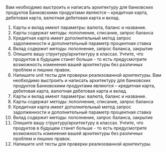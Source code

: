 Вам необходимо выстроить и написать архитектуру для банковских продуктов
Банковскими продуктами являются – кредитная карта, дебетовая карта, валютная дебетовая карта и вклад.
1. Карты и вклад имеют параметры: валюта, баланс и название.
2. Карты содержат методы: пополнение, списание, запрос баланса
3. Кредитная карта имеет дополнительный метод запрос задолженности и дополнительный параметр процентная ставка
4. Вклад содержит методы: пополнение, запрос баланса, закрытие
5. Опишите вашу структуру/архитектуру в классах. Учтите, что продуктов в будущем станет больше - то есть предусмотрите возможность изменения вашей архитектуры без различных проблем и лишних правок.
6. Напишите unit тесты для проверки реализованной архитектуры.
Вам необходимо выстроить и написать архитектуру для банковских продуктов
Банковскими продуктами являются – кредитная карта, дебетовая карта, валютная дебетовая карта и вклад.
1. Карты и вклад имеют параметры: валюта, баланс и название.
2. Карты содержат методы: пополнение, списание, запрос баланса
3. Кредитная карта имеет дополнительный метод запрос задолженности и дополнительный параметр процентная ставка
4. Вклад содержит методы: пополнение, запрос баланса, закрытие
5. Опишите вашу структуру/архитектуру в классах. Учтите, что продуктов в будущем станет больше - то есть предусмотрите возможность изменения вашей архитектуры без различных проблем и лишних правок.
6. Напишите unit тесты для проверки реализованной архитектуры.
